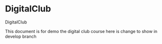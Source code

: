 # DigitalClub
DigitalClub

This document is for demo the digital club course
here is change to show in develop branch
